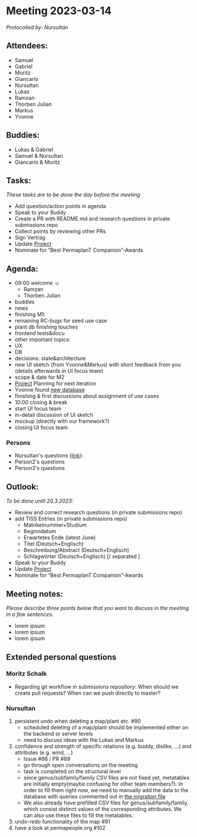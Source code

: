 # Meeting 2023-03-14

_Protocolled by: Nursultan_

## Attendees:

-   Samuel
-   Gabriel
-   Moritz
-   Giancarlo
-   Nursultan
-   Lukas
-   Ramzan
-   Thorben Julian
-   Markus
-   Yvonne

## Buddies:

-   Lukas & Gabriel
-   Samuel & Nursultan
-   Giancarlo & Moritz

## Tasks:

_These tasks are to be done the day before the meeting_

-   Add question/action points in agenda
-   Speak to your Buddy
-   Create a PR with README.md and research questions in private submissions repo
-   Collect points by reviewing other PRs
-   Sign Vertrag
-   Update [Project](https://github.com/orgs/ElektraInitiative/projects/4/)
-   Nominate for “Best PermaplanT Companion”-Awards

## Agenda:

-   09:00 welcome ☺️
    -   Ramzan
    -   Thorben Julian
-   buddies
-   news
-   finishing M1:
-   remaining RC-bugs for seed use case
-   plant db finishing touches
-   frontend tests&docu
-   other important topics:
-   UX
-   DB
-   decisions: state&architecture
-   new UI sketch (from Yvonne&Markus) with short feedback from you (details afterwards in UI focus team)
-   scope & date for M2
-   [Project](https://github.com/orgs/ElektraInitiative/projects/4/) Planning for next iteration
-   Yvonne found [new database](https://permapeople.org/plants)
-   finishing & first discussions about assignment of use cases
-   10:00 closing & break
-   start UI focus team
-   in-detail discussion of UI sketch
-   mockup (directly with our framework?)
-   closing UI focus team

### Persons

-   Nursultan's questions ([link](#Nursultan)):
-   Person2's questions
-   Person3's questions

## Outlook:

_To be done until 20.3.2023:_

-   Review and correct research questions (in private submissions repo)
-   add TISS Entries (in private submissions repo)
    -   Matrikelnummer+Studium
    -   Beginndatum
    -   Erwartetes Ende (latest June)
    -   Titel (Deutsch+Englisch)
    -   Beschreibung/Abstract (Deutsch+Englisch)
    -   Schlagwörter (Deutsch+Englisch) [/ separated ]
-   Speak to your Buddy
-   Update [Project](https://github.com/orgs/ElektraInitiative/projects/4/)
-   Nominate for “Best PermaplanT Companion”-Awards

## Meeting notes:

_Please describe three points below that you want to discuss in the meeting in a few sentences._

-   lorem ipsum
-   lorem ipsum
-   lorem ipsum

## Extended personal questions

### Moritz Schalk

-   Regarding git workflow in submissions repository: When should we create pull requests? When can we push directly to master?

### Nursultan

1. persistent undo when deleting a map/plant etc. #90
    - scheduled deleting of a map/plant should be implemented either on the backend or server levels
    - need to discuss ideas with the Lukas and Markus
2. confidence and strength of specific relations (e.g. buddy, dislike, ...) and attributes (e.g. wind, ...)
    - Issue #88 / PR #89
    - go through open conversations on the meeting
    - task is completed on the structural level
    - since genus/subfamily/family CSV files are not fixed yet, metatables are initially empty(maybe confusing for other team members?). In order to fill them right now, we need to manually add the data to the database with queries commented out in [the migration file](https://github.com/ElektraInitiative/PermaplanT/blob/72e5b31f3e0f0fce449c7ee8bd60a51f38b8ab20/backend/migrations/2023-03-09-194135_plant_relations/up.sql)
    - We also already have prefilled CSV files for genus/subfamily/family, which consist distinct values of the corresponding attributes. We can also use these files to fill the metatables.
3. undo-redo functionality of the map #91
4. have a look at permapeople.org #102
